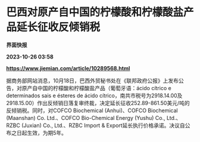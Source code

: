 # 巴西对原产自中国的柠檬酸和柠檬酸盐产品延长征收反倾销税
**界面快报**

**2023-10-26 03:58**

**https://www.jiemian.com/article/10289568.html**

据商务部网站消息，10月18日，巴西外贸秘书处在《联邦政府公报》上发布公告，对原产自中国的柠檬酸和柠檬酸盐产品（葡萄牙语：ácido cítrico e determinados sais e ésteres de ácido cítrico，南共市税号为2918.14.00及2918.15.00）作出反倾销日落复审终裁，决定延长征收252.89-861.50美元/吨的反倾销税。同时，对COFCO Biochemical (Anhui)、COFCO Biochemical (Maanshan) Co. Ltd.、COFCO Bio-Chemical Energy (Yushu) Co., Ltd.、RZBC (Juxian) Co., Ltd.、RZBC Import & Export延长执行价格承诺。决议自公布之日起生效，为期5年。